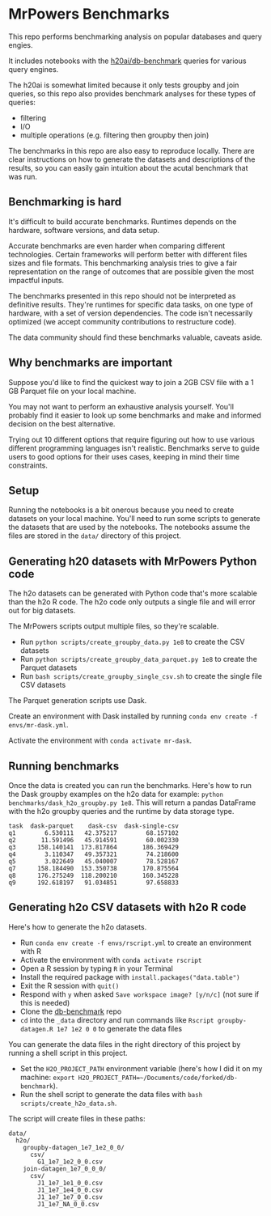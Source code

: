 # MrPowers Benchmarks

This repo performs benchmarking analysis on popular databases and query engies.

It includes notebooks with the [h20ai/db-benchmark](https://github.com/h2oai/db-benchmark) queries for various query engines.

The h20ai is somewhat limited because it only tests groupby and join queries, so this repo also provides benchmark analyses for these types of queries:

* filtering
* I/O
* multiple operations (e.g. filtering then groupby then join)

The benchmarks in this repo are also easy to reproduce locally.  There are clear instructions on how to generate the datasets and descriptions of the results, so you can easily gain intuition about the acutal benchmark that was run.

## Benchmarking is hard

It's difficult to build accurate benchmarks.  Runtimes depends on the hardware, software versions, and data setup.

Accurate benchmarks are even harder when comparing different technologies.  Certain frameworks will perform better with different files sizes and file formats.  This benchmarking analysis tries to give a fair representation on the range of outcomes that are possible given the most impactful inputs.

The benchmarks presented in this repo should not be interpreted as definitive results.  They're runtimes for specific data tasks, on one type of hardware, with a set of version dependencies.  The code isn't necessarily optimized (we accept community contributions to restructure code).

The data community should find these benchmarks valuable, caveats aside.

## Why benchmarks are important

Suppose you'd like to find the quickest way to join a 2GB CSV file with a 1 GB Parquet file on your local machine.

You may not want to perform an exhaustive analysis yourself.  You'll probably find it easier to look up some benchmarks and make and informed decision on the best alternative.

Trying out 10 different options that require figuring out how to use various different programming languages isn't realistic.  Benchmarks serve to guide users to good options for their uses cases, keeping in mind their time constraints.

## Setup

Running the notebooks is a bit onerous because you need to create datasets on your local machine.  You'll need to run some scripts to generate the datasets that are used by the notebooks.  The notebooks assume the files are stored in the `data/` directory of this project.

## Generating h20 datasets with MrPowers Python code

The h2o datasets can be generated with Python code that's more scalable than the h2o R code.  The h2o code only outputs a single file and will error out for big datasets.

The MrPowers scripts output multiple files, so they're scalable.

* Run `python scripts/create_groupby_data.py 1e8` to create the CSV datasets
* Run `python scripts/create_groupby_data_parquet.py 1e8` to create the Parquet datasets
* Run `bash scripts/create_groupby_single_csv.sh` to create the single file CSV datasets

The Parquet generation scripts use Dask.

Create an environment with Dask installed by running `conda env create -f envs/mr-dask.yml`.

Activate the environment with `conda activate mr-dask`.

## Running benchmarks

Once the data is created you can run the benchmarks.  Here's how to run the Dask groupby examples on the h2o data for example: `python benchmarks/dask_h2o_groupby.py 1e8`.  This will return a pandas DataFrame with the h2o groupby queries and the runtime by data storage type.

```
task  dask-parquet    dask-csv  dask-single-csv
q1        6.530111   42.375217        68.157102
q2       11.591496   45.914591        60.002330
q3      158.140141  173.817864       186.369429
q4        3.110347   49.357321        74.218600
q5        3.022649   45.040007        78.528167
q7      158.184490  153.350738       170.875564
q8      176.275249  118.200210       160.345228
q9      192.618197   91.034851        97.658833
```

## Generating h2o CSV datasets with h2o R code

Here's how to generate the h2o datasets.

* Run `conda env create -f envs/rscript.yml` to create an environment with R
* Activate the environment with `conda activate rscript`
* Open a R session by typing `R` in your Terminal
* Install the required package with `install.packages("data.table")`
* Exit the R session with `quit()`
* Respond with `y` when asked `Save workspace image? [y/n/c]` (not sure if this is needed)
* Clone the [db-benchmark](https://github.com/h2oai/db-benchmark) repo
* `cd` into the `_data` directory and run commands like `Rscript groupby-datagen.R 1e7 1e2 0 0` to generate the data files

You can generate the data files in the right directory of this project by running a shell script in this project.

* Set the `H2O_PROJECT_PATH` environment variable (here's how I did it on my machine: `export H2O_PROJECT_PATH=~/Documents/code/forked/db-benchmark`).
* Run the shell script to generate the data files with `bash scripts/create_h2o_data.sh`.

The script will create files in these paths:

```
data/
  h2o/
    groupby-datagen_1e7_1e2_0_0/
      csv/
        G1_1e7_1e2_0_0.csv
    join-datagen_1e7_0_0_0/
      csv/
        J1_1e7_1e1_0_0.csv
        J1_1e7_1e4_0_0.csv
        J1_1e7_1e7_0_0.csv
        J1_1e7_NA_0_0.csv
```

